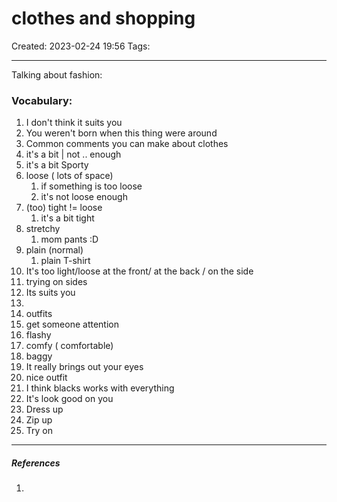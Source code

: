 # clothes and shopping
Created: 2023-02-24 19:56
Tags: 
____

Talking about fashion:

### Vocabulary:

1. I don't think it suits you
2. You weren't born when this thing were around
3. Common comments you can make about clothes
4. it's a bit | not ..  enough
5. it's a bit Sporty 
6. loose ( lots of space)
	1. if something is too loose
	2. it's not loose enough
7. (too) tight != loose
	1. it's a bit tight
8. stretchy 
	1. mom pants :D
9. plain (normal)
	1. plain T-shirt
10. It's too light/loose at the front/ at the back / on the side
11. trying on sides
12. Its suits you
13.  
14. outfits
15. get someone attention
16. flashy
17. comfy ( comfortable)
18. baggy
19. It really  brings out your eyes
20. nice outfit
21. I think blacks works with everything
22. It's look good on you
23. Dress up
24. Zip up
25. Try on 
_____
##### References
1.

